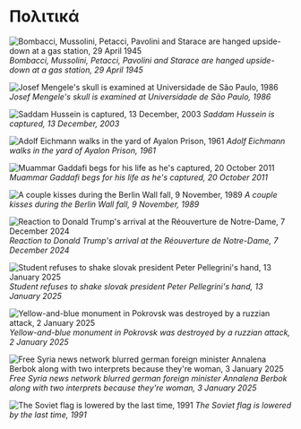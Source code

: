 <!-- en :: Πολιτικά :: 2025-02-10 21:43:03 -->

# Πολιτικά

![Bombacci, Mussolini, Petacci, Pavolini and Starace are hanged upside-down at a gas station, 29 April 1945](/static/politik/mussolini.jpeg)
*Bombacci, Mussolini, Petacci, Pavolini and Starace are hanged upside-down at a gas station, 29 April 1945*

![Josef Mengele's skull is examined at Universidade de São Paulo, 1986](/static/politik/mengele.jpeg)
*Josef Mengele's skull is examined at Universidade de São Paulo, 1986*

![Saddam Hussein is captured, 13 December, 2003](/static/politik/hussein.jpeg)
*Saddam Hussein is captured, 13 December, 2003*

![Adolf Eichmann walks in the yard of Ayalon Prison, 1961](/static/politik/eichmann.jpg)
*Adolf Eichmann walks in the yard of Ayalon Prison, 1961*

![Muammar Gaddafi begs for his life as he's captured, 20 October 2011](/static/politik/gaddafi.png)
*Muammar Gaddafi begs for his life as he's captured, 20 October 2011*

![A couple kisses during the Berlin Wall fall, 9 November, 1989](/static/politik/berlin-wall-kiss.jpg)
*A couple kisses during the Berlin Wall fall, 9 November, 1989*

![Reaction to Donald Trump's arrival at the Réouverture de Notre-Dame, 7 December 2024](/static/politik/trump-at-notre-dame.png)
*Reaction to Donald Trump's arrival at the Réouverture de Notre-Dame, 7 December 2024*

![Student refuses to shake slovak president Peter Pellegrini's hand, 13 January 2025](/static/politik/pellegrinis-hand.jpeg)
*Student refuses to shake slovak president Peter Pellegrini's hand, 13 January 2025*

![Yellow-and-blue monument in Pokrovsk was destroyed by a ruzzian attack, 2 January 2025](/static/politik/pokrovsk.jpg)
*Yellow-and-blue monument in Pokrovsk was destroyed by a ruzzian attack, 2 January 2025*

![Free Syria news network blurred german foreign minister Annalena Berbok along with two interprets because they're woman, 3 January 2025](/static/politik/syrian-blurs-womans.jpg)
*Free Syria news network blurred german foreign minister Annalena Berbok along with two interprets because they're woman, 3 January 2025*

![The Soviet flag is lowered by the last time, 1991](/static/politik/soviet-flag-is-lowered.jpg)
*The Soviet flag is lowered by the last time, 1991*
